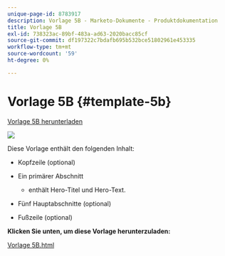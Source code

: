 ```yaml
---
unique-page-id: 8783917
description: Vorlage 5B - Marketo-Dokumente - Produktdokumentation
title: Vorlage 5B
exl-id: 738323ac-89bf-483a-ad63-2020bacc85cf
source-git-commit: df197322c7bdafb695b532bce51802961e453335
workflow-type: tm+mt
source-wordcount: '59'
ht-degree: 0%

---
```


# Vorlage 5B {#template-5b}

[Vorlage 5B herunterladen](https://experienceleague.adobe.com/landing/marketo/lp-templates/template-5b.html)

![](assets/template5B1.png)

Diese Vorlage enthält den folgenden Inhalt:

* Kopfzeile (optional)
* Ein primärer Abschnitt

   * enthält Hero-Titel und Hero-Text.

* Fünf Hauptabschnitte (optional)
* Fußzeile (optional)

**Klicken Sie unten, um diese Vorlage herunterzuladen:**

[Vorlage 5B.html](https://experienceleague.adobe.com/landing/marketo/lp-templates/template-5b.html)
